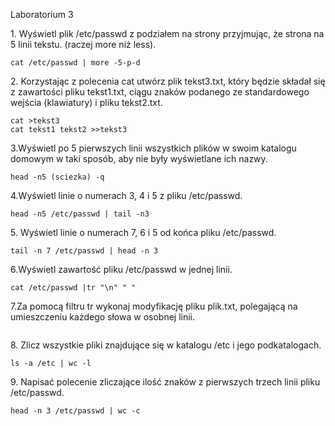 Laboratorium 3



1\. Wyświetl plik /etc/passwd z podziałem na strony przyjmując, że strona na 5 linii tekstu. (raczej more niż less).
```
cat /etc/passwd | more -5-p-d
```
2\. Korzystając z polecenia cat utwórz plik tekst3.txt, który będzie składał się z zawartości pliku tekst1.txt, ciągu znaków podanego ze standardowego wejścia (klawiatury) i pliku tekst2.txt.
```
cat >tekst3
cat tekst1 tekst2 >>tekst3
```
3\.Wyświetl po 5 pierwszych linii wszystkich plików w swoim katalogu domowym w taki sposób, aby nie były wyświetlane ich nazwy.
```
head -n5 (sciezka) -q
```
4\.Wyświetl linie o numerach 3, 4 i 5 z pliku /etc/passwd.
```
head -n5 /etc/passwd | tail -n3
```
5\. Wyświetl linie o numerach 7, 6 i 5 od końca pliku /etc/passwd.
```
tail -n 7 /etc/passwd | head -n 3 
```
6\.Wyświetl zawartość pliku /etc/passwd w jednej linii.
```
cat /etc/passwd |tr "\n" " "
```
7\.Za pomocą filtru tr wykonaj modyfikację pliku plik.txt, polegającą na umieszczeniu każdego słowa w osobnej linii.
```

```
8\. Zlicz wszystkie pliki znajdujące się w katalogu /etc i jego podkatalogach.
```
ls -a /etc | wc -l
```
9\. Napisać polecenie zliczające ilość znaków z pierwszych trzech linii pliku /etc/passwd.
```
head -n 3 /etc/passwd | wc -c
```
